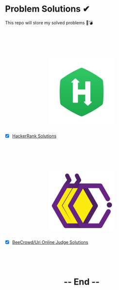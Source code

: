 # Problem Solutions ✔
This repo will store my solved problems 🎈💣

<br>
<br>
<br>

<h1 align="center">
<img src="Img/hacker-rank.png" width="220"/>
</h1>


- [x] [HackerRank Solutions](Hacker-Rank_Solutions)

<br>
<br>
<br>

<h1 align="center">
<img src="Img/bre-crowdd.png" width="220"/>
</h1>


- [x] [BeeCrowd/Uri Online Judge Solutions](Uri-Online-Judge_Solutions)


<br>
<br>
<br>

<h1 align="center">
-- End --
</h1>